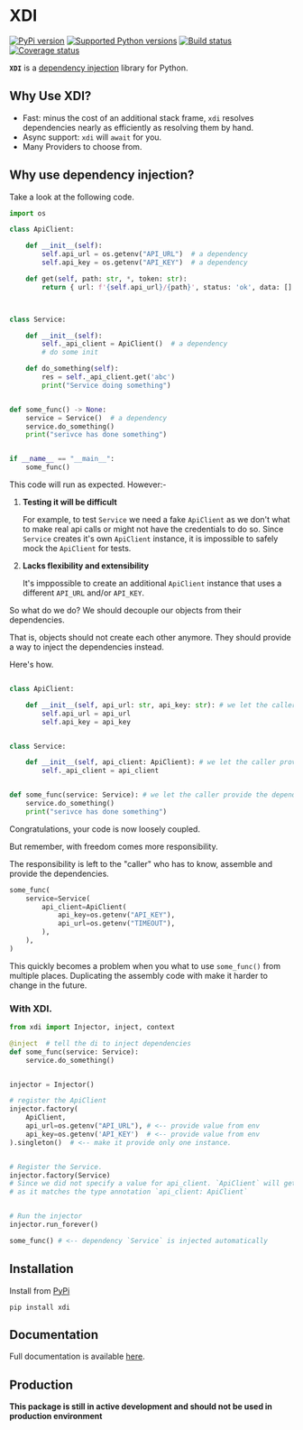 # XDI


[![PyPi version][pypi-image]][pypi-link]
[![Supported Python versions][pyversions-image]][pyversions-link]
[![Build status][ci-image]][ci-link]
[![Coverage status][codecov-image]][codecov-link]


**`XDI`** is a [dependency injection](https://en.wikipedia.org/wiki/Dependency_injection) library for Python.


## Why Use XDI?

- Fast: minus the cost of an additional stack frame, `xdi` resolves dependencies 
nearly as efficiently as resolving them by hand.
- Async support: `xdi` will `await` for you.
- Many Providers to choose from.


## Why use dependency injection?

Take a look at the following code.

```python
import os

class ApiClient:

    def __init__(self):
        self.api_url = os.getenv("API_URL")  # a dependency
        self.api_key = os.getenv("API_KEY")  # a dependency

    def get(self, path: str, *, token: str):
        return { url: f'{self.api_url}/{path}', status: 'ok', data: [] }



class Service:

    def __init__(self):
        self._api_client = ApiClient()  # a dependency
        # do some init

    def do_something(self):
        res = self._api_client.get('abc')
        print("Service doing something")


def some_func() -> None:
    service = Service()  # a dependency
    service.do_something()
    print("serivce has done something")


if __name__ == "__main__":
    some_func()

```

This code will run as expected. However:-

1. **Testing it will be difficult**
    
    For example, to test `Service` we need a fake `ApiClient` as we don't what to 
    make real api calls or might not have the credentials to do so. 
    Since `Service` creates it's own `ApiClient` instance, it is impossible to 
    safely mock the `ApiClient` for tests. 

2. **Lacks flexibility and extensibility**

    It's imppossible to create an additional `ApiClient` instance that uses a 
    different `API_URL` and/or `API_KEY`.



So what do we do? We should decouple our objects from their dependencies. 

That is, objects should not create each other anymore. They should provide a way 
to inject the dependencies instead.


Here's how.

```python

class ApiClient:

    def __init__(self, api_url: str, api_key: str): # we let the caller provide the dependencies
        self.api_url = api_url  
        self.api_key = api_key


class Service:

    def __init__(self, api_client: ApiClient): # we let the caller provide the dependency
        self._api_client = api_client 


def some_func(service: Service): # we let the caller provide the dependency
    service.do_something()
    print("serivce has done something")

```

Congratulations, your code is now loosely coupled. 

But remember, with freedom comes more responsibility.

The responsibility is left to the "caller" who has to know, assemble and provide the dependencies.

```python
some_func(
    service=Service(
        api_client=ApiClient(
            api_key=os.getenv("API_KEY"),
            api_url=os.getenv("TIMEOUT"),
        ),
    ),
)

```
This quickly becomes a problem when you what to use `some_func()` from multiple places.
Duplicating the assembly code with make it harder to change in the future.




### With XDI.


```python
from xdi import Injector, inject, context

@inject  # tell the di to inject dependencies
def some_func(service: Service):
    service.do_something()


injector = Injector()

# register the ApiClient
injector.factory(
    ApiClient, 
    api_url=os.getenv("API_URL"), # <-- provide value from env
    api_key=os.getenv('API_KEY')  # <-- provide value from env
).singleton()  # <-- make it provide only one instance.


# Register the Service. 
injector.factory(Service) 
# Since we did not specify a value for api_client. `ApiClient` will get injected 
# as it matches the type annotation `api_client: ApiClient`


# Run the injector
injector.run_forever()

some_func() # <-- dependency `Service` is injected automatically

```



## Installation

Install from [PyPi](https://pypi.org/project/xdi/)

```
pip install xdi
```

## Documentation

Full documentation is available [here][docs-link].



## Production

__This package is still in active development and should not be used in production environment__




[docs-link]: https://davidkyalo.github.io/xdi/
[pypi-image]: https://img.shields.io/pypi/v/xdi.svg?color=%233d85c6
[pypi-link]: https://pypi.python.org/pypi/xdi
[pyversions-image]: https://img.shields.io/pypi/pyversions/xdi.svg
[pyversions-link]: https://pypi.python.org/pypi/xdi
[ci-image]: https://github.com/davidkyalo/xdi/actions/workflows/workflow.yaml/badge.svg?event=push&branch=master
[ci-link]: https://github.com/davidkyalo/xdi/actions?query=workflow%3ACI%2FCD+event%3Apush+branch%3Amaster
[codecov-image]: https://codecov.io/gh/davidkyalo/xdi/branch/master/graph/badge.svg
[codecov-link]: https://codecov.io/gh/davidkyalo/xdi

